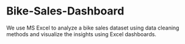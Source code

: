 # Bike-Sales-Dashboard
We use MS Excel to analyze a bike sales dataset using data cleaning methods and visualize the insights using Excel dashboards.
